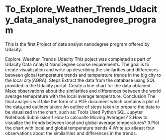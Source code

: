 # To_Explore_Weather_Trends_Udacity_data_analyst_nanodegree_program
This is the first Project of data analyst nanodegree program offered by Udacity.

Explore_Weather_Trends_Udacity
This poject was completed as part of Udacity Data Analyst NanoDegree course requirements. The goal is to create visualization and write up describing the similarities and differences between global temperature trends and temperature trends in the big city to the local city(AGRA).
Steps
Extract the data from the database using SQL provided in the Udacity portal.
Create a line chart for the data obtained.
Make observations about the similarities and differences between the world average temeprature with the local average temperature.
Conclusion
The final analysis will take the form of a PDF document which contains a plot of the data,and outlines taken:
An outline of steps taken to prepare the data to be visualized in the chart, such as:
Tools Used
Python
SQL
Jupyter Notebook
Submission
1.How to calcualte Moving Averages?
2.How to visualize the trends between local and global average temperatures?
3.Plot the chart with local and global temperature trends
4.Write up atleast four observations about the similarities and differences in the trends.
